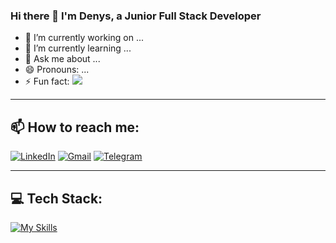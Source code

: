 ### Hi there 👋 I'm Denys, a Junior Full Stack Developer 

- 🔭 I’m currently working on ...
- 🌱 I’m currently learning ...
- 💬 Ask me about ...
- 😄 Pronouns: ...
- ⚡ Fun fact: ![](https://komarev.com/ghpvc/?username=DenysBorysiuk)

---
## 📫 How to reach me: 
[![LinkedIn](https://img.shields.io/badge/linkedin-%230077B5.svg?style=for-the-badge&logo=linkedin&logoColor=white)](https://www.linkedin.com/in/denys-borysiuk/) 
[![Gmail](https://img.shields.io/badge/Gmail-D14836?style=for-the-badge&logo=gmail&logoColor=white)](mailto:denisborisiuk@gmail.com)
[![Telegram](https://img.shields.io/badge/Telegram-2CA5E0?style=for-the-badge&logo=telegram&logoColor=white)](https://t.me/denys_borysiuk)

---
## 💻 Tech Stack:

[![My Skills](https://skillicons.dev/icons?i=html,css,sass,tailwind,js,ts,react,redux,nextjs,nodejs,express,mongodb,graphql)](https://skillicons.dev)
<!--
**DenysBorysiuk/DenysBorysiuk** is a ✨ _special_ ✨ repository because its `README.md` (this file) appears on your GitHub profile.

Here are some ideas to get you started:

- 🔭 I’m currently working on ...
- 🌱 I’m currently learning ...
- 👯 I’m looking to collaborate on ...
- 🤔 I’m looking for help with ...
- 💬 Ask me about ...
- 📫 How to reach me: ...
- 😄 Pronouns: ...
- ⚡ Fun fact: ...
-->
